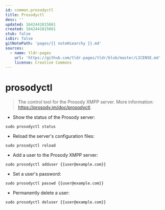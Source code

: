 ```yaml
---
id: common.prosodyctl
title: Prosodyctl
desc: ''
updated: 1642441815061
created: 1642441815061
stub: false
isDir: false
gitNotePath: 'pages/{{ noteHiearchy }}.md'
sources:
  - name: tldr-pages
    url: 'https://github.com/tldr-pages/tldr/blob/master/LICENSE.md'
    license: Creative Commons
---
```

# prosodyctl

> The control tool for the Prosody XMPP server.
> More information: <https://prosody.im/doc/prosodyctl>.

- Show the status of the Prosody server:

`sudo prosodyctl status`

- Reload the server's configuration files:

`sudo prosodyctl reload`

- Add a user to the Prosody XMPP server:

`sudo prosodyctl adduser {{user@example.com}}`

- Set a user's password:

`sudo prosodyctl passwd {{user@example.com}}`

- Permanently delete a user:

`sudo prosodyctl deluser {{user@example.com}}`

